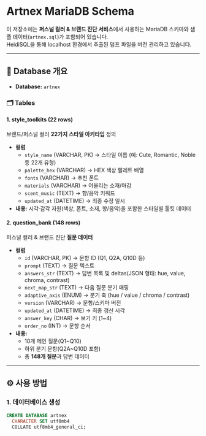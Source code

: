 # Artnex MariaDB Schema

이 저장소에는 **퍼스널 컬러 & 브랜드 진단 서비스**에서 사용하는 MariaDB 스키마와 샘플 데이터(`artnex.sql`)가 포함되어 있습니다.  
HeidiSQL을 통해 localhost 환경에서 추출된 덤프 파일을 버전 관리하고 있습니다.

---

## 📂 Database 개요
- **Database:** `artnex`  

### 🗂️ Tables

#### 1. style_toolkits (22 rows)
브랜드/퍼스널 컬러 **22가지 스타일 아키타입** 정의  
- **컬럼**
  - `style_name` (VARCHAR, PK) → 스타일 이름 (예: Cute, Romantic, Noble 등 22개 유형)
  - `palette_hex` (VARCHAR) → HEX 색상 팔레트 배열
  - `fonts` (VARCHAR) → 추천 폰트
  - `materials` (VARCHAR) → 어울리는 소재/마감
  - `scent_music` (TEXT) → 향/음악 키워드
  - `updated_at` (DATETIME) → 최종 수정 일시
- **내용:** 시각·감각 자원(색상, 폰트, 소재, 향/음악)을 포함한 스타일별 툴킷 데이터

#### 2. question_bank (148 rows)
퍼스널 컬러 & 브랜드 진단 **질문 데이터**  
- **컬럼**
  - `id` (VARCHAR, PK) → 문항 ID (Q1, Q2A, Q10D 등)
  - `prompt` (TEXT) → 질문 텍스트
  - `answers_str` (TEXT) → 답변 목록 및 deltas(JSON 형태: hue, value, chroma, contrast)
  - `next_map_str` (TEXT) → 다음 질문 분기 매핑
  - `adaptive_axis` (ENUM) → 분기 축 (hue / value / chroma / contrast)
  - `version` (VARCHAR) → 문항/스키마 버전
  - `updated_at` (DATETIME) → 최종 갱신 시각
  - `answer_key` (CHAR) → 보기 키 (1~4)
  - `order_no` (INT) → 문항 순서
- **내용:**  
  - 10개 메인 질문(Q1~Q10)  
  - 하위 분기 문항(Q2A~Q10D 포함)  
  - 총 **148개 질문**과 답변 데이터  

---

## ⚙️ 사용 방법

### 1. 데이터베이스 생성
```sql
CREATE DATABASE artnex 
  CHARACTER SET utf8mb4 
  COLLATE utf8mb4_general_ci;
